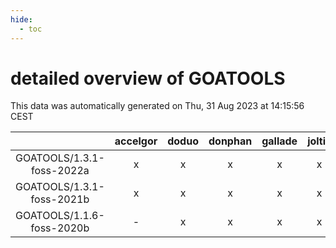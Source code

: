 ```yaml
---
hide:
  - toc
---
```


detailed overview of GOATOOLS
=============================


This data was automatically generated on Thu, 31 Aug 2023 at 14:15:56 CEST  

| |accelgor|doduo|donphan|gallade|joltik|skitty|swalot|victini|
| :---: | :---: | :---: | :---: | :---: | :---: | :---: | :---: | :---: |
|GOATOOLS/1.3.1-foss-2022a|x|x|x|x|x|x|x|x|
|GOATOOLS/1.3.1-foss-2021b|x|x|x|x|x|x|x|x|
|GOATOOLS/1.1.6-foss-2020b|-|x|x|x|x|x|x|x|
